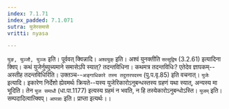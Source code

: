 ```yaml
---
index: 7.1.71
index_padded: 7.1.071
sutra: युजेरसमासे
vritti: nyasa

---
```

`युङ, युञ्जौ, युञ्जः` इति। पूर्ववत् क्विन्नादि।
`अश्वयुक्` इति। अश्वं युनक्तीति `सत्सूद्विष` (3.2.61) इत्यादिना क्विप्। कथं युजेर्नुब्युच्यमाने समासेऽपि स्यात्? तदन्तविधिना। कथमत्र तदन्तविधिः? एतेदेव ज्ञापकम्--अस्तीह तदन्तविधिरिति। उक्तञ्च--`अङ्गाधिकारे तस्य तदुत्तरपदस्य` (पु.प.वृ.85) इति वचनात्।
`युजेः` इत्यादि। इकारेण निर्देशो ह्येवमर्थः क्रियते--यस्य युजेरिकारोऽनुबन्धस्तस्य ग्रहणं यथा स्यात्, अन्यस्य मा भूदिति। तेन `युज समाधौ` (धा.पा.1177) इत्यस्य ग्रहमं न भवति, न हि तस्येकारोऽनुबन्धोऽस्ति। `युजम्` इति। सम्पदादित्वात्क्विप्। `आपन्नाः` इति। प्राप्ता इत्यर्थः।।
